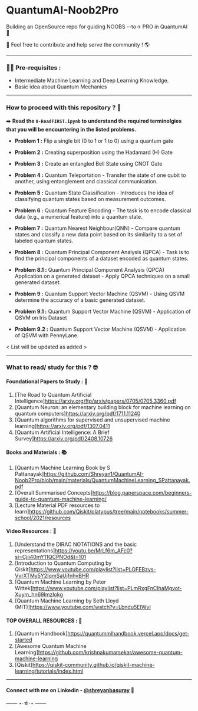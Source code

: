# QuantumAI-Noob2Pro
Building an OpenSource repo for guiding NOOBS --to-> PRO in QuantumAI 🚀

🤝 Feel free to contribute and help serve the community ! 🌎

---
### 👨‍💻 Pre-requisites : 
- Intermediate Machine Learning and Deep Learning Knowledge.
- Basic idea about Quantum Mechanics

---
### How to proceed with this repository ? 🤔

➡️ **Read the `0-ReadFIRST.ipynb` to understand the required terminolgies that you will be encountering in the listed problems.**

- **Problem 1 :** Flip a single bit (0 to 1 or 1 to 0) using a quantum gate

- **Problem 2 :** Creating superposition using the Hadamard (H) Gate

- **Problem 3 :** Create an entangled Bell State using CNOT Gate

- **Problem 4 :** Quantum Teleportation - Transfer the state of one qubit to another, using entanglement and classical communication.

- **Problem 5 :** Quantum State Classification - Introduces the idea of classifying quantum states based on measurement outcomes.

- **Problem 6 :** Quantum Feature Encoding - The task is to encode classical data (e.g., a numerical feature) into a quantum state.

- **Problem 7 :** Quantum Nearest Neighbour(QNN) - Compare quantum states and classify a new data point based on its similarity to a set of labeled quantum states.

- **Problem 8 :** Quantum Principal Component Analysis (QPCA) - Task is to find the principal components of a dataset encoded as quantum states.

- **Problem 8.1 :** Quantum Principal Component Analysis (QPCA) Application on a generated dataset - Apply QPCA techniques on a small generated dataset.

- **Problem 9 :** Quantum Support Vector Machine (QSVM) - Using QSVM determine the accuracy of a basic generated dataset.

- **Problem 9.1 :** Quantum Support Vector Machine (QSVM) - Application of QSVM on Iris Dataset

- **Problem 9.2 :** Quantum Support Vector Machine (QSVM) - Application of QSVM with PennyLane.


< List will be updated as added >

---

### What to read/ study for this ? 🤓
#### Foundational Papers to Study : 📑
1. [The Road to Quantum Artificial Intelligence]https://arxiv.org/ftp/arxiv/papers/0705/0705.3360.pdf
2. [Quantum Neuron: an elementary building block for machine learning on quantum computers]https://arxiv.org/pdf/1711.11240
3. [Quantum algorithms for supervised and unsupervised machine learning]https://arxiv.org/pdf/1307.0411
4. [Quantum Artificial Intelligence: A Brief Survey]https://arxiv.org/pdf/2408.10726

#### Books and Materials : 📚
1. [Quantum Machine Learning Book by S Pattanayak]https://github.com/Shreyan1/QuantumAI-Noob2Pro/blob/main/materials/QuantumMachineLearning_SPattanayak.pdf
2. [Overall Summarised Concepts]https://blog.paperspace.com/beginners-guide-to-quantum-machine-learning/
3. [Lecture Material PDF resources to learn]https://github.com/Qiskit/platypus/tree/main/notebooks/summer-school/2021/resources

#### Video Resources : 🎥
1. [Understand the DIRAC NOTATIONS and the basic representations]https://youtu.be/MrLf6m_AFc0?si=Cjjj40mY11QCPNOd&t=101
2. [Introduction to Quantum Computing by Qiskit]https://www.youtube.com/playlist?list=PLOFEBzvs-VvrXTMy5Y2IqmSaUjfnhvBHR
3. [Quantum Machine Learning by Peter Wittek]https://www.youtube.com/playlist?list=PLmRxgFnCIhaMgvot-Xuym_hn69lmzIokg
4. [Quantum Machine Learning by Seth Lloyd (MIT)]https://www.youtube.com/watch?v=Lbndu5EIWvI

#### TOP OVERALL RESOURCES : 🥇
1. [Quantum Handbook]https://quantummlhandbook.vercel.app/docs/get-started
2. [Awesome Quantum Machine Learning]https://github.com/krishnakumarsekar/awesome-quantum-machine-learning
3. [Qiskit]https://qiskit-community.github.io/qiskit-machine-learning/tutorials/index.html

---
#### Connect with me on Linkedin - [@shreyanbasuray](https://www.linkedin.com/in/shreyanbasuray) 🪩 

─── ⋆⋅☆⋅⋆ ───
